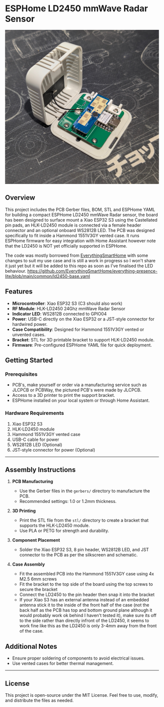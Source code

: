 # ESPHome LD2450 mmWave Radar Sensor 

![alt text](https://raw.githubusercontent.com/mplinuxgeek/ESPmmWave-LD2450/refs/heads/main/images/PXL_20250126_034343483.jpg?raw=true)

## Overview
This project includes the PCB Gerber files, BOM, STL and ESPHome YAML for building a compact ESPHome LD2450 mmWave Radar sensor, the board has been designed to surface mount a Xiao ESP32 S3 using the Castellated pin pads, an HLK-LD2450 module is connected via a female header connector and an optional onboard WS2812B LED. The PCB was designed specifically to fit inside a Hammond 1551V3GY vented case. It runs ESPHome firmware for easy integration with Home Assistant however note that the LD2450 is NOT yet officially supported in ESPHome.

The code was mostly borrowed from [EverythingSmartHome](https://shop.everythingsmart.io/products/everything-presence-lite) with some changes to suit my use case and is still a work in progress so I won't share it just yet but it will be added to this repo as soon as I've finalised the LED behaviour.
https://github.com/EverythingSmartHome/everything-presence-lite/blob/main/common/ld2450-base.yaml

## Features
- **Microcontroller**: Xiao ESP32 S3 (C3 should also work)
- **RF Module**: HLK-LD2450 24Ghz mmWave Radar Sensor
- **Indicator LED**: WS2812B connected to GPIO04
- **Power**: USB-C directly on the Xiao ESP32 or a JST-style connector for hardwired power.
- **Case Compatibility**: Designed for Hammond 1551V3GY vented or unvented cases.
- **Bracket**: STL for 3D printable bracket to support HLK-LD2450 module.
- **Firmware**: Pre-configured ESPHome YAML file for quick deployment.

## Getting Started

### Prerequisites
- PCB's, make yourself or order via a manufacturing service such as JLCPCB or PCBWay, the pictured PCB's were made by JLCPCB.
- Access to a 3D printer to print the support bracket.
- ESPHome installed on your local system or through Home Assistant.

### Hardware Requirements
1. Xiao ESP32 S3
2. HLK-LD2450 module
3. Hammond 1551V3GY vented case
4. USB-C cable for power
5. WS2812B LED (Optional)
6. JST-style connector for power (Optional)
---

## Assembly Instructions

1. **PCB Manufacturing**
   - Use the Gerber files in the `gerbers/` directory to manufacture the PCB.
   - Recommended settings: 1.0 or 1.2mm thickness.

2. **3D Printing**
   - Print the STL file from the `stl/` directory to create a bracket that supports the HLK-LD2450 module.
   - Use PLA or PETG for strength and durability.

3. **Component Placement**
   - Solder the Xiao ESP32 S3, 8 pin header, WS2812B LED, and JST connector to the PCB as per the silkscreen and schematic.

4. **Case Assembly**
   - Fit the assembled PCB into the Hammond 1551V3GY case using 4x M2.5 6mm screws
   - Fit the bracket to the top side of the board using the top screws to secure the bracket
   - Connect the LD2450 to the pin header then snap it into the bracket
   - If your Xiao S3 has an external antenna instead of an embedded antenna stick it to the inside of the front half of the case (not the back half as the PCB has top and bottom ground plane although it would probably work ok behind I haven't tested it), make sure its off to the side rather than directly infront of the LD2450, it seems to work fine like this as the LD2450 is only 3-4mm away from the front of the case.

## Additional Notes
- Ensure proper soldering of components to avoid electrical issues.
- Use vented cases for better thermal management.

---

## License
This project is open-source under the MIT License. Feel free to use, modify, and distribute the files as needed.
